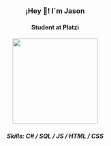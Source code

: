 <h3 align="center"> <strong>¡Hey 👋! I´m Jason </strong></h3>
  
<h4 align="center">Student at Platzi</h4>
<p align="center" width="300">

   <img align="center" width="200" src="https://encrypted-tbn0.gstatic.com/images?q=tbn:ANd9GcQTphdVu8VuviRJ27Kk1cuY9UjxUBevPWt8xD35yYGrvt4lfxRwK5ch8EAZv6WQX0o5u_c&usqp=CAU" />
   

</p>

<h5 align="center"> Skills: C# / SQL / JS / HTML / CSS </h5>










